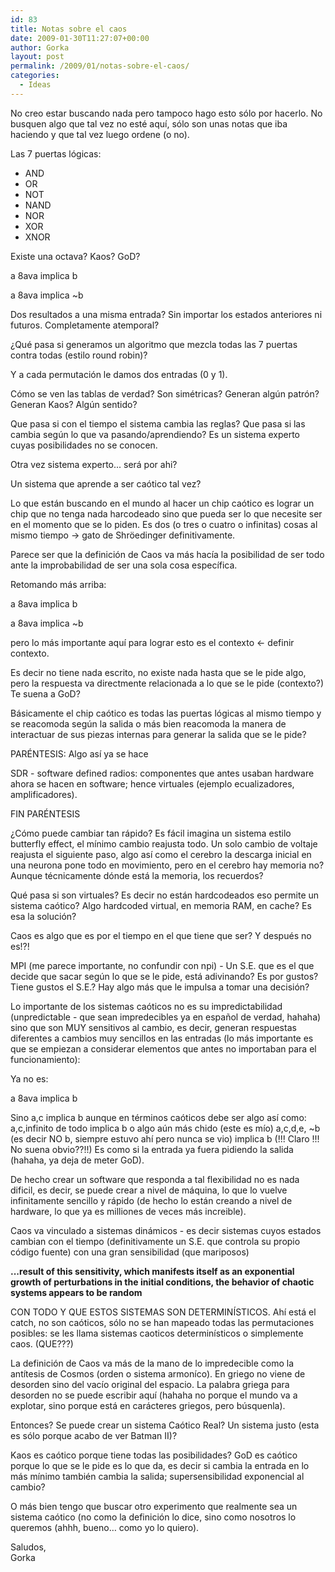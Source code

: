```yaml
---
id: 83
title: Notas sobre el caos
date: 2009-01-30T11:27:07+00:00
author: Gorka
layout: post
permalink: /2009/01/notas-sobre-el-caos/
categories:
  - Ideas
---
```

No creo estar buscando nada pero tampoco hago esto sólo por hacerlo. No busquen algo que tal vez no esté aquí, sólo son unas notas que iba haciendo y que tal vez luego ordene (o no).

Las 7 puertas lógicas:

- AND
- OR
- NOT
- NAND
- NOR
- XOR
- XNOR

Existe una octava? Kaos? GoD?

a 8ava implica b

a 8ava implica ~b

Dos resultados a una misma entrada? Sin importar los estados anteriores ni futuros. Completamente atemporal?

¿Qué pasa si generamos un algoritmo que mezcla todas las 7 puertas contra todas (estilo round robin)?

Y a cada permutación le damos dos entradas (0 y 1).

Cómo se ven las tablas de verdad? Son simétricas? Generan algún patrón? Generan Kaos? Algún sentido?

Que pasa si con el tiempo el sistema cambia las reglas? Que pasa si las cambia según lo que va pasando/aprendiendo? Es un sistema experto cuyas posibilidades no se conocen.

Otra vez sistema experto... será por ahi?

Un sistema que aprende a ser caótico tal vez?

Lo que están buscando en el mundo al hacer un chip caótico es lograr un chip que no tenga nada harcodeado sino que pueda ser lo que necesite ser en el momento que se lo piden. Es dos (o tres o cuatro o infinitas) cosas al mismo tiempo -> gato de Shröedinger definitivamente.

Parece ser que la definición de Caos va más hacía la posibilidad de ser todo ante la improbabilidad de ser una sola cosa específica.

Retomando más arriba:

a 8ava implica b

a 8ava implica ~b

pero lo más importante aquí para lograr esto es el contexto <- definir contexto.

Es decir no tiene nada escrito, no existe nada hasta que se le pide algo, pero la respuesta va directmente relacionada a lo que se le pide (contexto?) Te suena a GoD?

Básicamente el chip caótico es todas las puertas lógicas al mismo tiempo y se reacomoda según la salida o más bien reacomoda la manera de interactuar de sus piezas internas para generar la salida que se le pide?

PARÉNTESIS: Algo así ya se hace

SDR - software defined radios: componentes que antes usaban hardware ahora se hacen en software; hence virtuales (ejemplo ecualizadores, amplificadores).

FIN PARÉNTESIS

¿Cómo puede cambiar tan rápido? Es fácil imagina un sistema estilo butterfly effect, el mínimo cambio reajusta todo. Un solo cambio de voltaje reajusta el siguiente paso, algo así como el cerebro la descarga inicial en una neurona pone todo en movimiento, pero en el cerebro hay memoria no? Aunque técnicamente dónde está la memoria, los recuerdos?

Qué pasa si son virtuales? Es decir no están hardcodeados eso permite un sistema caótico? Algo hardcoded virtual, en memoria RAM, en cache? Es esa la solución?

Caos es algo que es por el tiempo en el que tiene que ser? Y después no es!?!

MPI (me parece importante, no confundir con npi) - Un S.E. que es el que decide que sacar según lo que se le pide, está adivinando? Es por gustos? Tiene gustos el S.E.? Hay algo más que le impulsa a tomar una decisión?

Lo importante de los sistemas caóticos no es su impredictabilidad (unpredictable - que sean impredecibles ya en español de verdad, hahaha) sino que son MUY sensitivos al cambio, es decir, generan respuestas diferentes a cambios muy sencillos en las entradas (lo más importante es que se empiezan a considerar elementos que antes no importaban para el funcionamiento):

Ya no es:

a 8ava implica b

Sino a,c implica b aunque en términos caóticos debe ser algo así como: a,c,infinito de todo implica b o algo aún más chido (este es mío) a,c,d,e, ~b (es decir NO b, siempre estuvo ahí pero nunca se vio) implica b (!!! Claro !!! No suena obvio??!!) Es como si la entrada ya fuera pidiendo la salida (hahaha, ya deja de meter GoD).

De hecho crear un software que responda a tal flexibilidad no es nada dificil, es decir, se puede crear a nivel de máquina, lo que lo vuelve infinitamente sencillo y rápido (de hecho lo están creando a nivel de hardware, lo que ya es milliones de veces más increible).

Caos va vinculado a sistemas dinámicos - es decir sistemas cuyos estados cambian con el tiempo (definitivamente un S.E. que controla su propio código fuente) con una gran sensibilidad (que mariposos)

**...result of this sensitivity, which manifests itself as an exponential growth of perturbations in the initial conditions, the behavior of chaotic systems appears to be random**

CON TODO Y QUE ESTOS SISTEMAS SON DETERMINÍSTICOS. Ahí está el catch, no son caóticos, sólo no se han mapeado todas las permutaciones posibles: se les llama sistemas caoticos determinísticos o simplemente caos. (QUE???)

La definición de Caos va más de la mano de lo impredecible como la antítesis de Cosmos (orden o sistema armoníco). En griego no viene de desorden sino del vacío original del espacio. La palabra griega para desorden no se puede escribir aquí (hahaha no porque el mundo va a explotar, sino porque está en carácteres griegos, pero búsquenla).

Entonces? Se puede crear un sistema Caótico Real? Un sistema justo (esta es sólo porque acabo de ver Batman II)?

Kaos es caótico porque tiene todas las posibilidades? GoD es caótico porque lo que se le pide es lo que da, es decir si cambia la entrada en lo más mínimo también cambia la salida; supersensibilidad exponencial al cambio?

O más bien tengo que buscar otro experimento que realmente sea un sistema caótico (no como la definición lo dice, sino como nosotros lo queremos (ahhh, bueno… como yo lo quiero).

Saludos,<br />
Gorka
